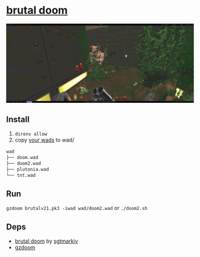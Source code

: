 # [brutal doom](https://youtu.be/oSzYliSASKc)

![](screens/brutal-doom.png)

## Install

1. `direnv allow`
2. copy [your wads](https://zdoom.org/wiki/Category:Supported_games) to wad/

```
wad
├── doom.wad
├── doom2.wad
├── plutonia.wad
└── tnt.wad
```

## Run 

`gzdoom brutalv21.pk3 -iwad wad/doom2.wad` or `./doom2.sh` 

## Deps

* [brutal doom](https://www.moddb.com/mods/brutal-doom) by [sgtmarkiv](https://www.patreon.com/sgtmarkiv)
* [gzdoom](https://github.com/coelckers/gzdoom)

